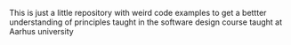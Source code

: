 This is just a little repository with weird code examples to get a bettter understanding of principles taught in the software design course taught at Aarhus university
